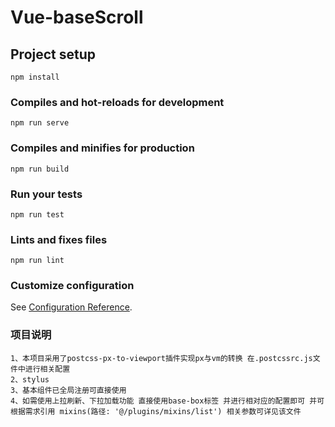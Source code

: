 # Vue-baseScroll

## Project setup
```
npm install
```

### Compiles and hot-reloads for development
```
npm run serve
```

### Compiles and minifies for production
```
npm run build
```

### Run your tests
```
npm run test
```

### Lints and fixes files
```
npm run lint
```

### Customize configuration
See [Configuration Reference](https://cli.vuejs.org/config/).

### 项目说明
```
1、本项目采用了postcss-px-to-viewport插件实现px与vm的转换 在.postcssrc.js文件中进行相关配置
2、stylus
3、基本组件已全局注册可直接使用
4、如需使用上拉刷新、下拉加载功能 直接使用base-box标签 并进行相对应的配置即可 并可根据需求引用 mixins(路径: '@/plugins/mixins/list') 相关参数可详见该文件
```
